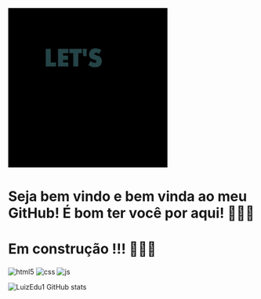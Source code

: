<img src = "giphy.gif" width= "325px">

# Seja bem vindo e bem vinda ao meu GitHub! É bom ter você por aqui! 👨‍💻🌐
# Em construção !!! 🚧🚧🚧

<div>
  <img align="center" alt="html5" src="https://img.shields.io/badge/HTML5-E34F26?style=for-the-badge&logo=html5&logoColor=white" />
  <img align="center" alt="css" src="https://img.shields.io/badge/CSS3-1572B6?style=for-the-badge&logo=css3&logoColor=white" />
  <img align="center" alt="js" src="https://img.shields.io/badge/JavaScript-F7DF1E?style=for-the-badge&logo=javascript&logoColor=black" />
</div>

![LuizEdu1 GitHub stats](https://github-readme-stats.vercel.app/api?username=LuizEdu1&show_icons=true&theme=dracula)

